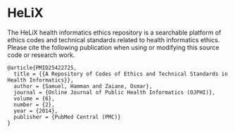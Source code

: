 # HeLiX
The HeLiX health informatics ethics repository is a searchable platform of ethics codes and technical standards related to health informatics ethics. Please cite the following publication when using or modifying this source code or research work.

```
@article{PMID25422725,
  title = {{A Repository of Codes of Ethics and Technical Standards in Health Informatics}},
  author = {Samuel, Hamman and Zaiane, Osmar},
  journal = {Online Journal of Public Health Informatics (OJPHI)},
  volume = {6},
  number = {2},
  year = {2014},
  publisher = {PubMed Central (PMC)}
}
```